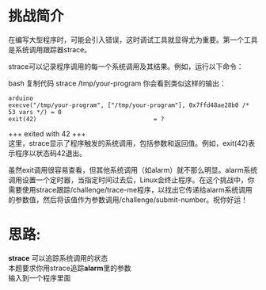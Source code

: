 # 挑战简介
在编写大型程序时，可能会引入错误，这时调试工具就显得尤为重要。第一个工具是系统调用跟踪器strace。

strace可以记录程序调用的每一个系统调用及其结果。例如，运行以下命令：

bash
复制代码
strace /tmp/your-program
你会看到类似这样的输出：
```
arduino  
execve("/tmp/your-program", ["/tmp/your-program"], 0x7ffd48ae28b0 /* 53 vars */) = 0  
exit(42)                                 = ?
```
+++ exited with 42 +++  
这里，strace显示了程序触发的系统调用，包括参数和返回值。例如，exit(42)表示程序以状态码42退出。

虽然exit调用很容易查看，但其他系统调用（如alarm）就不那么明显。alarm系统调用设置一个定时器，当指定时间过去后，Linux会终止程序。在这个挑战中，你需要使用strace跟踪/challenge/trace-me程序，以找出它传递给alarm系统调用的参数值，然后将该值作为参数调用/challenge/submit-number。祝你好运！

# 思路:
**strace** 可以追踪系统调用的状态  
本题要求你用strace追踪**alarm**里的参数  
输入到一个程序里面
